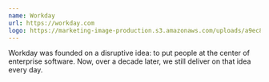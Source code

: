 ```yaml
---
name: Workday
url: https://workday.com
logo: https://marketing-image-production.s3.amazonaws.com/uploads/a9ec8253cceeda8b3b13b0e58fd9d48ae62dbbb96ae60aa1b9ec20bd46eedff01cd45b077b4db77a21034240ab311e77602717a41d41ef4b6afe13c86b53ba43.png
---
```


Workday was founded on a disruptive idea: to put people at the center of enterprise software. Now, over a decade later, we still deliver on that idea every day.

